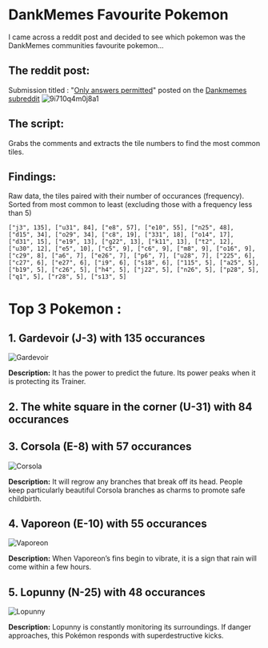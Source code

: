 # DankMemes Favourite Pokemon
I came across a reddit post and decided to see which pokemon was the DankMemes communities favourite pokemon...

## The reddit post:
Submission titled : "[Only answers permitted](https://www.reddit.com/r/dankmemes/comments/zwu64n/only_answers_permitted/)" posted on the [Dankmemes subreddit](https://www.reddit.com/r/dankmemes)
![9i710q4m0j8a1](https://user-images.githubusercontent.com/22829157/209990519-0e28974d-0af7-434e-9e3b-a7128a77317a.png)

## The script:
Grabs the comments and extracts the tile numbers to find the most common tiles.

## Findings:
Raw data, the tiles paired with their number of occurances (frequency).
Sorted from most common to least (excluding those with a frequency less than 5)
```
["j3", 135], ["u31", 84], ["e8", 57], ["e10", 55], ["n25", 48], ["d15", 34], ["o29", 34], ["c8", 19], ["331", 18], ["o14", 17], ["d31", 15], ["e19", 13], ["g22", 13], ["k11", 13], ["t2", 12], ["u30", 12], ["e5", 10], ["c5", 9], ["c6", 9], ["m8", 9], ["o16", 9], ["c29", 8], ["a6", 7], ["e26", 7], ["p6", 7], ["u28", 7], ["225", 6], ["c27", 6], ["e27", 6], ["i9", 6], ["s18", 6], ["115", 5], ["a25", 5], ["b19", 5], ["c26", 5], ["h4", 5], ["j22", 5], ["n26", 5], ["p28", 5], ["q1", 5], ["r28", 5], ["s13", 5]
```
# Top 3 Pokemon :
## 1. Gardevoir (J-3) with 135 occurances 
![Gardevoir](https://assets.pokemon.com/assets/cms2/img/pokedex/full/282.png)

**Description:** It has the power to predict the future. Its power peaks when it is protecting its Trainer. 

## 2. The white square in the corner (U-31) with 84 occurances

## 3. Corsola (E-8) with 57 occurances
![Corsola](https://assets.pokemon.com/assets/cms2/img/pokedex/full/222.png)

**Description:** It will regrow any branches that break off its head. People keep particularly beautiful Corsola branches as charms to promote safe childbirth. 

## 4. Vaporeon (E-10) with 55 occurances
![Vaporeon](https://assets.pokemon.com/assets/cms2/img/pokedex/full/134.png)

**Description:** When Vaporeon’s fins begin to vibrate, it is a sign that rain will come within a few hours. 

## 5. Lopunny (N-25) with 48 occurances
![Lopunny](https://assets.pokemon.com/assets/cms2/img/pokedex/full/428.png)

**Description:** Lopunny is constantly monitoring its surroundings. If danger approaches, this Pokémon responds with superdestructive kicks. 
